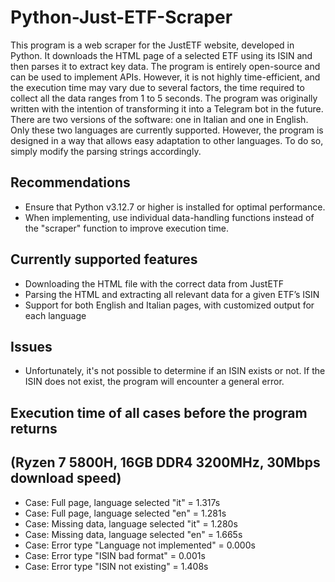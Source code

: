 # **Python-Just-ETF-Scraper**
This program is a web scraper for the JustETF website, developed in Python. It downloads the HTML page of a selected ETF using its ISIN and then parses it to extract key data.
The program is entirely open-source and can be used to implement APIs. 
However, it is not highly time-efficient, and the execution time may vary due to several factors, the time required to collect all the data ranges from 1 to 5 seconds.
The program was originally written with the intention of transforming it into a Telegram bot in the future.
There are two versions of the software: one in Italian and one in English. Only these two languages are currently supported. However, the program is designed in a way that allows easy adaptation to other languages. 
To do so, simply modify the parsing strings accordingly.

## Recommendations 
- Ensure that Python v3.12.7 or higher is installed for optimal performance.
- When implementing, use individual data-handling functions instead of the "scraper" function to improve execution time.

## Currently supported features
- Downloading the HTML file with the correct data from JustETF
- Parsing the HTML and extracting all relevant data for a given ETF’s ISIN
- Support for both English and Italian pages, with customized output for each language

## Issues
- Unfortunately, it's not possible to determine if an ISIN exists or not. If the ISIN does not exist, the program will encounter a general error.

## Execution time of all cases before the program returns
## (Ryzen 7 5800H, 16GB DDR4 3200MHz, 30Mbps download speed)
- Case: Full page, language selected "it" = 1.317s
- Case: Full page, language selected "en" = 1.281s
- Case: Missing data, language selected "it" = 1.280s
- Case: Missing data, language selected "en" = 1.665s
- Case: Error type "Language not implemented" = 0.000s
- Case: Error type "ISIN bad format" = 0.001s
- Case: Error type "ISIN not existing" = 1.408s
